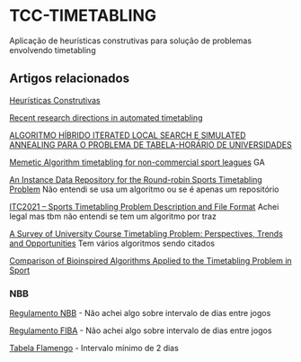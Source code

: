 # TCC-TIMETABLING

  Aplicação de heurísticas construtivas para solução de problemas envolvendo timetabling

## Artigos relacionados
[Heurísticas Construtivas](http://www.decom.ufop.br/prof/marcone/Disciplinas/InteligenciaComputacional/HeuristicasConstrutivas.pdf)

[Recent research directions in automated timetabling](https://www.sciencedirect.com/science/article/abs/pii/S0377221702000693?via%3Dihub)

[ALGORITMO HÍBRIDO ITERATED LOCAL SEARCH E SIMULATED ANNEALING PARA O PROBLEMA DE TABELA-HORÁRIO DE UNIVERSIDADES](http://www.din.uem.br/sbpo/sbpo2017/pdf/168562.pdf)


[Memetic Algorithm timetabling for non-commercial sport leagues](https://www.sciencedirect.com/science/article/abs/pii/S0377221703001024) GA

[An Instance Data Repository for the Round-robin Sports Timetabling Problem](https://journals.sagepub.com/doi/abs/10.1177/0258042X20912108) Não entendi se usa um algoritmo ou se é apenas um repositório

[ITC2021 – Sports Timetabling Problem Description and File Format](https://www.sportscheduling.ugent.be/ITC2021/images/OrganizationITC2021_V5.pdf) Achei legal mas tbm não entendi se tem um algoritmo por traz

[A Survey of University Course Timetabling Problem: Perspectives, Trends and Opportunities](https://ieeexplore.ieee.org/abstract/document/9499056) Tem vários algoritmos sendo citados

[Comparison of Bioinspired Algorithms Applied to the Timetabling Problem in Sport](https://www.sciencedirect.com/science/article/pii/S187705092030538X)

### NBB

[Regulamento NBB](https://lnb.com.br/wp-content/uploads/2022/09/Regulamento-NBB-2022-2023-VERSAO-FINAL.pdf) - Não achei algo sobre intervalo de dias entre jogos

[Regulamento FIBA](https://www.cbb.com.br/wp-content/uploads/Regras-Oficiais-de-Basketball-FIBA-2020-Traduzida-para-Portugues.pdf) - Não achei algo sobre intervalo de dias entre jogos

[Tabela Flamengo](https://lnb.com.br/nbb/tabela-de-jogos/?season%5B%5D=71&team%5B%5D=NDA%3D) - Intervalo mínimo de 2 dias
